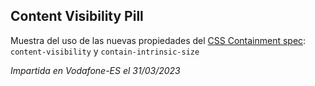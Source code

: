 ## Content Visibility Pill

Muestra del uso de las nuevas propiedades del [CSS Containment spec](https://drafts.csswg.org/css-contain/): `content-visibility` y `contain-intrinsic-size`

_Impartida en Vodafone-ES el 31/03/2023_

